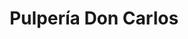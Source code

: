 ---
title: "Pulpería Don Carlos"
url: /guadalupe-de-cartago/pulperia-don-carlos/
shop: Lebensmittel
---